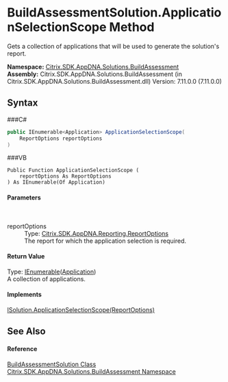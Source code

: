 # BuildAssessmentSolution.ApplicationSelectionScope Method 
 

Gets a collection of applications that will be used to generate the solution's report.

**Namespace:**&nbsp;<a href="N_Citrix_SDK_AppDNA_Solutions_BuildAssessment">Citrix.SDK.AppDNA.Solutions.BuildAssessment</a><br />**Assembly:**&nbsp;Citrix.SDK.AppDNA.Solutions.BuildAssessment (in Citrix.SDK.AppDNA.Solutions.BuildAssessment.dll) Version: 7.11.0.0 (7.11.0.0)

## Syntax

###C#
```csharp
public IEnumerable<Application> ApplicationSelectionScope(
	ReportOptions reportOptions
)
```

###VB
```vbnet
Public Function ApplicationSelectionScope ( 
	reportOptions As ReportOptions
) As IEnumerable(Of Application)
```


#### Parameters
&nbsp;<dl><dt>reportOptions</dt><dd>Type: <a href="T_Citrix_SDK_AppDNA_Reporting_ReportOptions">Citrix.SDK.AppDNA.Reporting.ReportOptions</a><br />The report for which the application selection is required.</dd></dl>

#### Return Value
Type: <a href="http://msdn2.microsoft.com/en-us/library/9eekhta0" target="_blank">IEnumerable</a>(<a href="T_Citrix_SDK_AppDNA_Application">Application</a>)<br />A collection of applications.

#### Implements
<a href="M_Citrix_SDK_AppDNA_Interfaces_ISolution_ApplicationSelectionScope">ISolution.ApplicationSelectionScope(ReportOptions)</a><br />

## See Also


#### Reference
<a href="T_Citrix_SDK_AppDNA_Solutions_BuildAssessment_BuildAssessmentSolution">BuildAssessmentSolution Class</a><br /><a href="N_Citrix_SDK_AppDNA_Solutions_BuildAssessment">Citrix.SDK.AppDNA.Solutions.BuildAssessment Namespace</a><br />